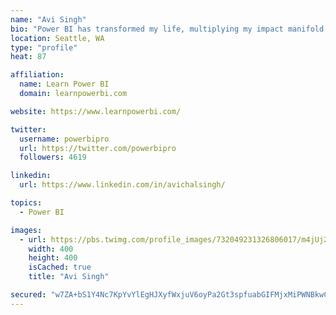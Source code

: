 ```yaml
---
name: "Avi Singh"
bio: "Power BI has transformed my life, multiplying my impact manifold. Now I am on a mission to spread the word and share the knowledge"
location: Seattle, WA
type: "profile"
heat: 87

affiliation:
  name: Learn Power BI
  domain: learnpowerbi.com

website: https://www.learnpowerbi.com/

twitter:
  username: powerbipro
  url: https://twitter.com/powerbipro
  followers: 4619

linkedin:
  url: https://www.linkedin.com/in/avichalsingh/

topics:
  - Power BI

images:
  - url: https://pbs.twimg.com/profile_images/732049231326806017/m4jUj2Lu_400x400.jpg
    width: 400
    height: 400
    isCached: true
    title: "Avi Singh"

secured: "w7ZA+bS1Y4Nc7KpYvYlEgHJXyfWxjuV6oyPa2Gt3spfuabGIFMjxMiPWNBkwCLCrPhrorD2bYwcLC9vKqZDLRbnRk8OjmqXuj3whdd9Xs+RIJDoMhfkvvNfrTvXqm1Y5r5Mu1VcEDYzmxeu0nRlifPpRn8nekybo3RGbYNS0EpY9FifHPa4ZjuYYaeBV856UZMEF/cmkaUpV/CipBhLumk6cNNWBYTcEfIsF/5Ui9yYQ1MqOIkwlpyCBnyNeNoC/jjx9xhI0xJP9ZZzyZXAskNZfr73LvzsojIUfx7uovZpx26XwI0dbxYkWIYRjfbFIEx5FuIn395hOeBv2JX5iYeYruZmBcEjZ4TBCCoROU9JxCvqhTKSY97+P3jeH+KMsuhrw0BeGBwf/H96QTY6YG/O2+2tdQCURLe3yb5KCS9c=;y7mGl4rZJSN8BXLHgxNWPQ=="
---
```


